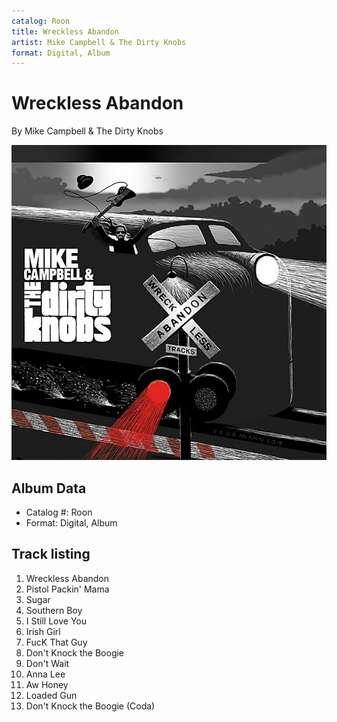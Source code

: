 ```yaml
---
catalog: Roon
title: Wreckless Abandon
artist: Mike Campbell & The Dirty Knobs
format: Digital, Album
---
```


# Wreckless Abandon

By Mike Campbell & The Dirty Knobs

![](../../assets/albumcovers/Mike_Campbell_and_The_Dirty_Knobs-Wreckless_Abandon.png)

## Album Data

- Catalog #: Roon
- Format: Digital, Album


## Track listing


1. Wreckless Abandon
2. Pistol Packin' Mama
3. Sugar
4. Southern Boy
5. I Still Love You
6. Irish Girl
7. FucK That Guy
8. Don't Knock the Boogie
9. Don't Wait
10. Anna Lee
11. Aw Honey
12. Loaded Gun
13. Don't Knock the Boogie (Coda)

